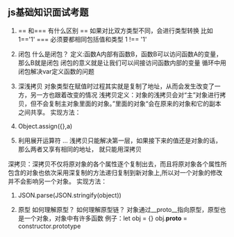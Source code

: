 ##    js基础知识面试考题

1. == 和=== 有什么区别
    == 如果对比双方类型不同，会进行类型转换 比如  1=='1'
    === 必须要都相同包括值和类型  1 !== '1'

2. 闭包
  什么是闭包？
  定义:函数A内部有函数B，函数B可以访问函数A的变量，那么B就是闭包
  闭包的意义就是让我们可以间接访问函数内部的变量
  循环中用闭包解决var定义函数的问题

3. 深浅拷贝
  对象类型在赋值时过程其实就是复制了地址，从而会发生改变了一方，另一方也跟着改变的情况
  浅拷贝定义：对象的浅拷贝会对“主”对象进行拷贝，但不会复制主对象里面的对象。”里面的对象“会在原来的对象和它的副本之间共享。
  实现方法：
  1. Object.assign({},a)
  2. 利用展开运算符 ... 
  浅拷贝只能解决第一层，如果接下来的值还是对象的话，那么两者又享有相同的地址，
            就只能用深拷贝
  
  深拷贝：深拷贝不仅将原对象的各个属性逐个复制出去，而且将原对象各个属性所包含的对象也依次采用深复制的方法递归复制到新对象上,所以对一个对象的修改并不会影响另一个对象。
  实现方法：
  1. JSON.parse(JSON.stringify(object))
   
4. 原型  如何理解原型？    如何理解原型链？
   对象通过__proto__指向原型，原型也是一个对象，对象中有许多函数 
    例子：let obj = {}
      obj.__proto__ = constructor.prototype
